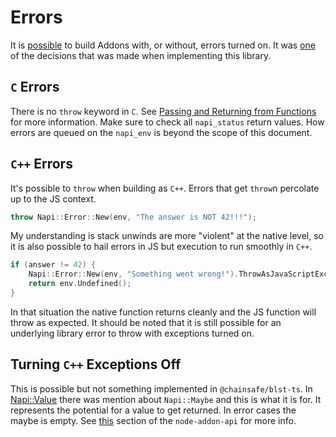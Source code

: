 # Errors

It is [possible](https://github.com/nodejs/node-addon-api/blob/main/doc/setup.md) to build Addons with, or without, errors turned on.  It was [one](./readme.md#error-handling) of the decisions that was made when implementing this library.

## `C` Errors

There is no `throw` keyword in `C`. See [Passing and Returning from Functions](./js-perspective-on-c.md#passing-to-and-returning-from-functions) for more information. Make sure to check all `napi_status` return values. How errors are queued on the `napi_env` is beyond the scope of this document.

## `C++` Errors

It's possible to `throw` when building as `C++`. Errors that get `throw`n percolate up to the JS context.

```c++
throw Napi::Error::New(env, "The answer is NOT 42!!!");
```

My understanding is stack unwinds are more "violent" at the native level, so it is also possible to hail errors in JS but execution to run smoothly in `C++`.

```c++
if (answer != 42) {
    Napi::Error::New(env, "Something went wrong!").ThrowAsJavaScriptException();
    return env.Undefined();
}
```

In that situation the native function returns cleanly and the JS function will throw as expected.  It should be noted that it is still possible for an underlying library error to throw with exceptions turned on.

## Turning `C++` Exceptions Off

This is possible but not something implemented in `@chainsafe/blst-ts`.  In [Napi::Value](./values.md#napi-values) there was mention about `Napi::Maybe` and this is what it is for.  It represents the potential for a value to get returned. In error cases the maybe is empty. See [this](https://github.com/nodejs/node-addon-api/blob/main/doc/error_handling.md#examples-with-maybe-type-and-c-exceptions-disabled) section of the `node-addon-api` for more info.
